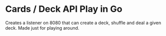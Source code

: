 # Cards / Deck API Play in Go

Creates a listener on 8080 that can create a deck, shuffle and deal a given deck.  Made just for playing around.